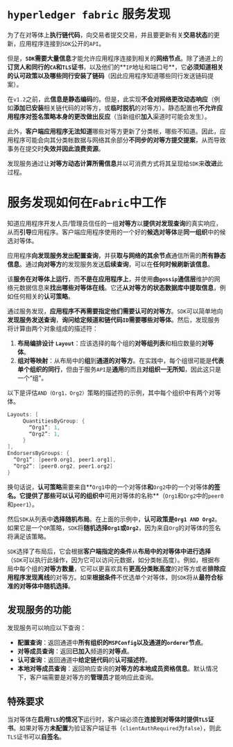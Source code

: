 # `hyperledger fabric` 服务发现

为了在对等体上**执行链代码**，向交易者提交交易，并且要更新有关**交易状态**的更新，应用程序连接到`SDK`公开的`API`。

但是，**`SDK`需要大量信息**才能允许应用程序连接到相关的**网络节点**。除了通道上的**订货人和同行的`CA`和`TLS`证书**，以及他们的**`IP`地址和端口号**，它**必须知道相关的认可政策以及哪些同行安装了链码**（因此应用程序知道哪些同行发送链码提案）。

在`v1.2`之前，此**信息是静态编码**的。但是，此实现**不会对网络更改动态响应**（例如**添加已安装**相关链代码的对等方，或**临时脱机**的对等方）。静态配置也**不允许应用程序对签名策略本身的更改做出反应**（当新组织**加入**渠道时可能会发生）。

此外，**客户端应用程序无法知道**哪些对等方更新了分类帐，哪些不知道。因此，应用程序可能会向其分类帐数据与网络其余部分**不同步的对等方提交提案**，从而导致事务在提交时**失效并因此浪费资源**。

发现服务通过让**对等方动态计算所需信息**并以可消费方式将其呈现给`SDK`来**改进**此过程。

# 服务发现如何在`Fabric`中工作

知道应用程序开发人员/管理员信任的一组**对等方**以**提供对发现查询**的真实响应，从而**引导**应用程序。客户端应用程序使用的一个好的**候选对等体**是**同一组织**中的候选对等体。

应用程序**向发现服务发出配置查询**，并获**取与网络的其余节点**通信所需的**所有静态信息**。通过**向对等方**的发现服务发送**后续查询**，可以在**任何时候刷新该信息**。

该**服务在对等体上运行**，而**不是在应用程序上**，并使用**由`gossip`通信层**维护的网络元数据信息来**找出哪些对等体在线**。它还**从对等方的状态数据库中提取信息**，例如任何相关的**认可策略**。

通过服务发现，**应用程序不再需要指定他们需要认可的对等方**。`SDK`可以简单地向**发现服务发送查询**，**询问给定频道和链代码`ID`**需要哪些**对等体**。然后，发现服务将计算由两个对象组成的描述符：

1. **布局编排设计 `Layout`**：应该选择的每个组的**对等组列表**和相应数量的**对等体**。
2. **组对等映射**：从布局中的**组**到**通道的对等方**。在实践中，每个组很可能是**代表单个组织的同行**，但由于服务`API`是**通用**的而且**对组织一无所知**，因此这只是一个“组”。

以下是评估`AND（Org1，Org2）`策略的描述符的示例，其中每个组织中有两个对等体。

```go
Layouts: [
     QuantitiesByGroup: {
       “Org1”: 1,
       “Org2”: 1,
     }
],
EndorsersByGroups: {
  “Org1”: [peer0.org1, peer1.org1],
  “Org2”: [peer0.org2, peer1.org2]
}
```

换句话说，**认可策略**需要来自**`Org1`中的一个对等体**和**`Org2`中的一个对等体**的签名。它提供了那些可以认可的组织中**可用对等体的名称**（`Org1`和`Org2`中的`peer0`和`peer1`）。

然后`SDK`从列表中**选择随机布局**。在上面的示例中，**认可政策是`Org1 AND Org2`**。如果它是一个`OR`策略，`SDK`将**随机选择`Org1`或`Org2`**，因为来自`Org`的对等体的签名将满足该策略。

`SDK`选择了布局后，它会根据**客户端指定的条件**从**布局中的对等体中进行选择**（`SDK`可以执行此操作，因为它可以访问元数据，如分类帐高度）。例如，根据布局中每个组的**对等方数量**，它可以更喜欢具有**更高分类账高度**的对等方或者**排除应用程序发现离线**的对等方。如果**根据条件**不优选单个对等体，则`SDK`将从**最符合标准的对等体中随机选择**。

## 发现服务的功能

发现服务可以响应以下查询：

+ **配置查询**：返回通道中**所有组织的`MSPConfig`**以及**通道的`orderer`节点**。
+ **对等成员查询**：返回**已加入**频道的**对等点**。
+ **认可查询**：返回通道中**给定链代码**的**认可描述符**。
+ **本地对等成员查询**：返回响应查询的**对等方的本地成员资格信息**。默认情况下，客户端需要是对等方的**管理员**才能响应此查询。

## 特殊要求

当对等体在**启用`TLS`的情况下**运行时，客户端必须在**连接到对等体时提供`TLS`证书**。如果对等方**未配置**为验证客户端证书（`clientAuthRequired`为`false`），则此`TLS`证书可以**自签名**。